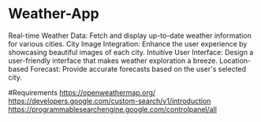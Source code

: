 # Weather-App
Real-time Weather Data: Fetch and display up-to-date weather information for various cities.
City Image Integration: Enhance the user experience by showcasing beautiful images of each city.
Intuitive User Interface: Design a user-friendly interface that makes weather exploration a breeze.
Location-based Forecast: Provide accurate forecasts based on the user's selected city.

#Requirements
https://openweathermap.org/
https://developers.google.com/custom-search/v1/introduction
https://programmablesearchengine.google.com/controlpanel/all
